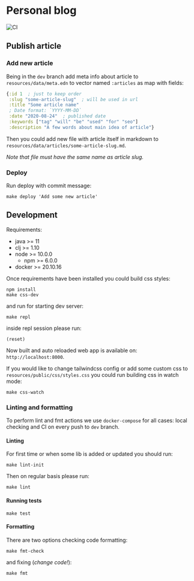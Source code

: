 # Personal blog

![CI](https://github.com/abogoyavlensky/abogoyavlensky.github.io/workflows/CI/badge.svg?branch=dev)

## Publish article

### Add new article

Being in the `dev` branch add meta info about article to `resources/data/meta.edn` 
to vector named `:articles` as map with fields:

```clojure
{:id 1  ; just to keep order
 :slug "some-article-slug"  ; will be used in url
 :title "Some article name"
 ; Date format: `YYYY-MM-DD`
 :date "2020-08-24"  ; published date
 :keywords ["tag" "will" "be" "used" "for" "seo"]
 :description "A few words about main idea of article"}
```

Then you could add new file with article itself in markdown 
to `resources/data/articles/some-article-slug.md`.

*Note that file must have the same name as article slug.*

### Deploy
Run deploy with commit message:

```shell script
make deploy 'Add some new article'
``` 

## Development

Requirements:

- java >= 11
- clj >= 1.10
- node >= 10.0.0
    - npm >= 6.0.0
- docker >= 20.10.16

Once requirements have been installed you could build css styles:

```shell script
npm install
make css-dev
```

and run for starting dev server:

```shell script
make repl
```

inside repl session please run: 

```shell script
(reset)
```

Now built and auto reloaded web app is available on: `http://localhost:8000`.  

If you would like to change tailwindcss config or add some custom css 
to `resources/public/css/styles.css` you could run building css in watch mode: 

```shell script
make css-watch
```

### Linting and formatting

To perform lint and fmt actions we use `docker-compose` for all cases: 
local checking and CI on every push to `dev` branch.

#### Linting

For first time or when some lib is added or updated you should run: 

```shell
make lint-init
```

Then on regular basis please run:

```shell
make lint
```

#### Running tests

```shell
make test
```

#### Formatting

There are two options checking code formatting:

```shell
make fmt-check
```

and fixing (*change code!*):

```shell
make fmt
```

